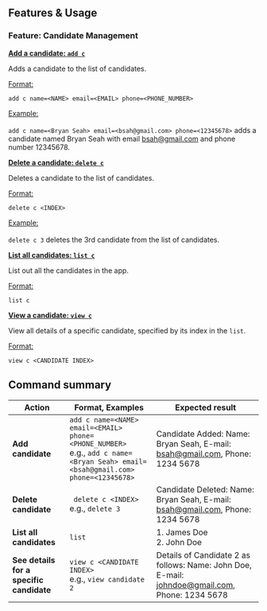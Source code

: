 ## Features & Usage
### Feature: Candidate Management

<u>**Add a candidate: `add c`**</u>

Adds a candidate to the list of candidates.

<u>Format:</u>

    add c name=<NAME> email=<EMAIL> phone=<PHONE_NUMBER>

<u>Example:</u><br/><br/>
`add c name=<Bryan Seah> email=<bsah@gmail.com> phone=<12345678>` adds a candidate named Bryan Seah 
with email bsah@gmail.com and phone number 12345678.

<u>**Delete a candidate: `delete c`**</u>

Deletes a candidate to the list of candidates.

<u>Format:</u>

    delete c <INDEX>

<u>Example:</u><br/><br/>
`delete c 3` deletes the 3rd candidate from the list of candidates.

<u>**List all candidates: `list c`**</u>

List out all the candidates in the app.

<u>Format:</u>

    list c

<u>**View a candidate: `view c`**</u>

View all details of a specific candidate, specified by its index in the `list`.

<u>Format:</u>

    view c <CANDIDATE INDEX>


## Command summary
Action | Format, Examples | Expected result
--------|------------------|------------------|
**Add candidate** | `add c name=<NAME> email=<EMAIL> phone=<PHONE_NUMBER>` <br> e.g., `add c name=<Bryan Seah> email=<bsah@gmail.com> phone=<12345678>` | Candidate Added: Name: Bryan Seah, E-mail: bsah@gmail.com, Phone: 1234 5678
**Delete candidate** | ` delete c <INDEX>`<br> e.g., `delete 3` | Candidate Deleted: Name: Bryan Seah, E-mail: bsah@gmail.com, Phone: 1234 5678
**List all candidates** | `list` | 1. James Doe <br> 2. John Doe
**See details for a specific candidate** | `view c <CANDIDATE INDEX>` <br> e.g., `view candidate 2` | Details of Candidate 2 as follows: Name: John Doe, E-mail: johndoe@gmail.com, Phone: 1234 5678

